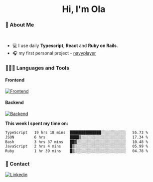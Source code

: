 <h1 align="center">Hi, I'm Ola</h1>

### 💅 About Me

<br/>

- 💻 I use daily **Typescript**, **React** and **Ruby on Rails**.
- 🎧 my first personal project - [navyplayer](https://navyplayer.netlify.app/)

### 👩🏻‍💻 Languages and Tools

#### Frontend

[![Frontend](https://skillicons.dev/icons?i=react,nextjs,ts,js,html,css,scss,tailwind)](https://skillicons.dev)

#### Backend
[![Backend](https://skillicons.dev/icons?i=nodejs,express,nestjs,rails,graphql)](https://skillicons.dev)

**This week I spent my time on:**

<!--START_SECTION:waka-->

```txt
TypeScript   19 hrs 18 mins  ██████████████░░░░░░░░░░░   55.73 %
JSON         6 hrs           ████▒░░░░░░░░░░░░░░░░░░░░   17.34 %
Bash         3 hrs 37 mins   ██▓░░░░░░░░░░░░░░░░░░░░░░   10.48 %
JavaScript   2 hrs 4 mins    █▒░░░░░░░░░░░░░░░░░░░░░░░   05.99 %
Ruby         1 hr 39 mins    █▒░░░░░░░░░░░░░░░░░░░░░░░   04.78 %
```

<!--END_SECTION:waka-->

### 📨 Contact
  
[![Linkedin](https://skillicons.dev/icons?i=linkedin)](https://linkedin.com/in/aleksandra-kamińska)
